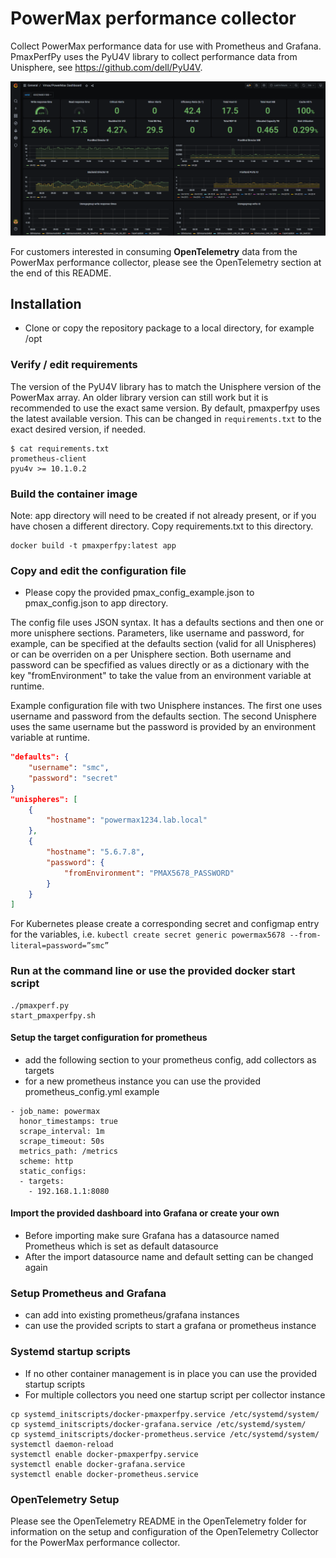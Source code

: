 # PowerMax performance collector
Collect PowerMax performance data for use with Prometheus and Grafana. PmaxPerfPy uses the PyU4V library to collect performance data from Unisphere, see https://github.com/dell/PyU4V.

![Grafana Dashboard](Grafana/dashboard_screenshot.png "Grafana Dashboard")

For customers interested in consuming **OpenTelemetry** data from the PowerMax performance collector, please see the OpenTelemetry section at the end of this README.

## Installation
* Clone or copy the repository package to a local directory, for example /opt

### Verify / edit requirements
The version of the PyU4V library has to match the Unisphere version of the PowerMax array. An older library version can still work but it is recommended to use the exact same version. By default, pmaxperfpy uses the latest available version. This can be changed in ```requirements.txt``` to the exact desired version, if needed.
```
$ cat requirements.txt
prometheus-client
pyu4v >= 10.1.0.2
```

### Build the container image

Note: app directory will need to be created if not already present, or if you have chosen a different directory. Copy requirements.txt to this directory.

```
docker build -t pmaxperfpy:latest app
```

### Copy and edit the configuration file
* Please copy the provided pmax_config_example.json to pmax_config.json to app directory.

The config file uses JSON syntax. It has a defaults sections and then one or more unisphere sections. Parameters, like username and password, for example, can be specified at the defaults section (valid for all Unispheres) or can be overriden on a per Unisphere section.
Both username and password can be specfified as values directly or as a dictionary with the key "fromEnvironment" to take the value from an environment variable at runtime.

Example configuration file with two Unisphere instances. The first one uses username and password from the defaults section. The second Unisphere uses the same username but the password is provided by an environment variable at runtime.
```json
"defaults": {
    "username": "smc",
    "password": "secret"
}
"unispheres": [
    {
        "hostname": "powermax1234.lab.local"
    },
    {
        "hostname": "5.6.7.8",
        "password": {
            "fromEnvironment": "PMAX5678_PASSWORD"
        }
    }
]
```
For Kubernetes please create a corresponding secret and configmap entry for the variables, i.e. ```kubectl create secret generic powermax5678 --from-literal=password=”smc”```


### Run at the command line or use the provided docker start script
```
./pmaxperf.py
start_pmaxperfpy.sh
```

#### Setup the target configuration for prometheus
* add the following section to your prometheus config, add collectors as targets
* for a new prometheus instance you can use the provided prometheus_config.yml example
```
- job_name: powermax
  honor_timestamps: true
  scrape_interval: 1m
  scrape_timeout: 50s
  metrics_path: /metrics
  scheme: http
  static_configs:
  - targets:
    - 192.168.1.1:8080
```

#### Import the provided dashboard into Grafana or create your own
* Before importing make sure Grafana has a datasource named Prometheus which is set as default datasource
* After the import datasource name and default setting can be changed again

### Setup Prometheus and Grafana
* can add into existing prometheus/grafana instances
* can use the provided scripts to start a grafana or prometheus instance

### Systemd startup scripts
* If no other container management is in place you can use the provided startup scripts
* For multiple collectors you need one startup script per collector instance
```
cp systemd_initscripts/docker-pmaxperfpy.service /etc/systemd/system/
cp systemd_initscripts/docker-grafana.service /etc/systemd/system/
cp systemd_initscripts/docker-prometheus.service /etc/systemd/system/
systemctl daemon-reload
systemctl enable docker-pmaxperfpy.service
systemctl enable docker-grafana.service
systemctl enable docker-prometheus.service
```

### OpenTelemetry Setup

Please see the OpenTelemetry README in the OpenTelemetry folder for information on the setup and configuration of the OpenTelemetry Collector for the PowerMax performance collector. 
